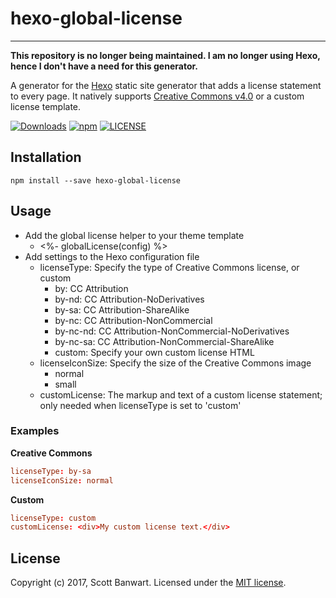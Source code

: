 # hexo-global-license
---------------------

**This repository is no longer being maintained. I am no longer using Hexo, hence I don't have a need for this generator.**

A generator for the [Hexo](https://hexo.io/) static site generator that adds a license statement to every page. It natively supports [Creative Commons v4.0](https://creativecommons.org/) or a custom license template.

[![Downloads](https://img.shields.io/npm/dm/hexo-global-license.svg)](https://www.npmjs.com/package/hexo-global-license) [![npm](https://img.shields.io/npm/v/hexo-global-license.svg)](https://www.npmjs.com/package/hexo-global-license) [![LICENSE](https://img.shields.io/npm/l/hexo-global-license.svg)](LICENSE)

## Installation

```
npm install --save hexo-global-license
```

## Usage

* Add the global license helper to your theme template
    * <%- globalLicense(config) %>
* Add settings to the Hexo configuration file
    * licenseType: Specify the type of Creative Commons license, or custom
        * by: CC Attribution
        * by-nd: CC Attribution-NoDerivatives
        * by-sa: CC Attribution-ShareAlike
        * by-nc: CC Attribution-NonCommercial
        * by-nc-nd: CC Attribution-NonCommercial-NoDerivatives
        * by-nc-sa: CC Attribution-NonCommercial-ShareAlike
        * custom: Specify your own custom license HTML
    * licenseIconSize: Specify the size of the Creative Commons image
        * normal
        * small
    * customLicense: The markup and text of a custom license statement; only 
                     needed when licenseType is set to 'custom'

### Examples

**Creative Commons**
```toml
licenseType: by-sa
licenseIconSize: normal
```

**Custom**
```toml
licenseType: custom
customLicense: <div>My custom license text.</div>
```

## License

Copyright (c) 2017, Scott Banwart. Licensed under the [MIT license](https://github.com/sbanwart/hexo-global-license/blob/master/LICENSE).
